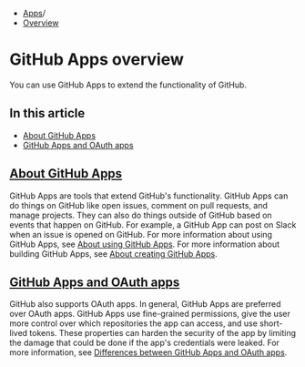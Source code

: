   * [Apps](https://docs.github.com/en/apps "Apps")/
  * [Overview](https://docs.github.com/en/apps/overview "Overview")


# GitHub Apps overview
You can use GitHub Apps to extend the functionality of GitHub.
## In this article
  * [About GitHub Apps](https://docs.github.com/en/apps/overview#about-github-apps)
  * [GitHub Apps and OAuth apps](https://docs.github.com/en/apps/overview#github-apps-and-oauth-apps)


## [About GitHub Apps](https://docs.github.com/en/apps/overview#about-github-apps)
GitHub Apps are tools that extend GitHub's functionality. GitHub Apps can do things on GitHub like open issues, comment on pull requests, and manage projects. They can also do things outside of GitHub based on events that happen on GitHub. For example, a GitHub App can post on Slack when an issue is opened on GitHub.
For more information about using GitHub Apps, see [About using GitHub Apps](https://docs.github.com/en/apps/using-github-apps/about-using-github-apps).
For more information about building GitHub Apps, see [About creating GitHub Apps](https://docs.github.com/en/apps/creating-github-apps/setting-up-a-github-app/about-creating-github-apps).
## [GitHub Apps and OAuth apps](https://docs.github.com/en/apps/overview#github-apps-and-oauth-apps)
GitHub also supports OAuth apps. In general, GitHub Apps are preferred over OAuth apps. GitHub Apps use fine-grained permissions, give the user more control over which repositories the app can access, and use short-lived tokens. These properties can harden the security of the app by limiting the damage that could be done if the app's credentials were leaked. For more information, see [Differences between GitHub Apps and OAuth apps](https://docs.github.com/en/apps/oauth-apps/building-oauth-apps/differences-between-github-apps-and-oauth-apps).
